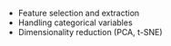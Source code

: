 - Feature selection and extraction
- Handling categorical variables
- Dimensionality reduction (PCA, t-SNE)
